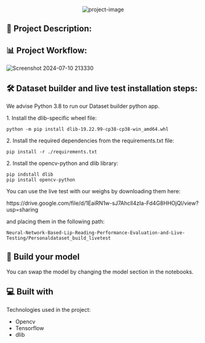 <p align="center"><img src="https://socialify.git.ci/SimArgentino/Neural-Network-Based-Lip-Reading-Performance-Evaluation-and-Live-Testing/image?font=KoHo&language=1&name=1&pattern=Circuit%20Board&theme=Light" alt="project-image"></p>

<h2>📜 Project Description:</h2>


<h2>📊 Project Workflow: </h2>
  
![Screenshot 2024-07-10 213330](https://github.com/SimArgentino/Neural-Network-Based-Lip-Reading-Performance-Evaluation-and-Live-Testing/assets/93777986/7fdea7e0-d326-4cf1-85bb-6d957a5ef179)




<h2>🛠️ Dataset builder and live test installation steps:</h2>
<p>We advise Python 3.8 to run our Dataset builder python app. </p>

<p>1. Install the dlib-specific wheel file:</p>

```
python -m pip install dlib-19.22.99-cp38-cp38-win_amd64.whl
```

<p>2. Install the required dependencies from the requirements.txt file:</p>

```
pip install -r ./requirements.txt
```
<p>2. Install the opencv-python and dlib library:</p>

```
pip indstall dlib
pip install opencv-python
```
<p>You can use the live test with our weighs by downloading them here: </p>
<p>https://drive.google.com/file/d/1EaiRN1w-sJ7Ahcll4zIa-Fd4G8HHOjQl/view?usp=sharing</p>
and placing them in the following path:

```
Neural-Network-Based-Lip-Reading-Performance-Evaluation-and-Live-Testing/Personaldataset_build_livetest
```

<h2>🫵 Build your model </h2>
You can swap the model by changing the model section in the notebooks.

<h2>💻 Built with</h2>

Technologies used in the project:

*   Opencv
*   Tensorflow
*   dlib
